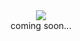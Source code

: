<div align="center">
  <img src="https://raw.githubusercontent.com/trvv/bashcord/master/bashcord.svg">
  <br>coming soon...
</div>
